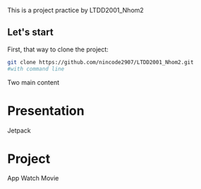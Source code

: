 This is a project practice by LTDD2001_Nhom2

## Let's start

First, that way to clone the project:
```bash
git clone https://github.com/nincode2907/LTDD2001_Nhom2.git
#with command line
```

Two main content

# Presentation
  Jetpack

# Project
  App Watch Movie
